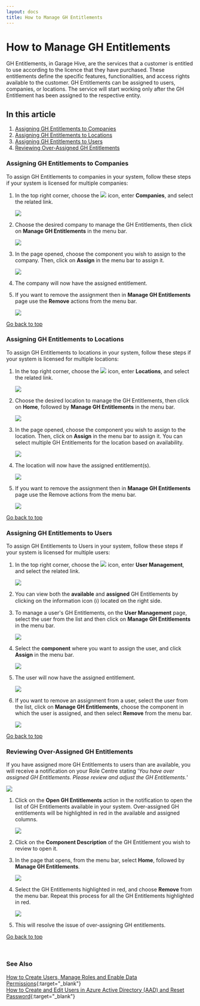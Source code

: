 ```yaml
---
layout: docs
title: How to Manage GH Entitlements
---
```


<a name="top"></a>

# How to Manage GH Entitlements
GH Entitlements, in Garage Hive, are the services that a customer is entitled to use according to the licence that they have purchased. These entitlements define the specific features, functionalities, and access rights available to the customer. GH Entitlements can be assigned to users, companies, or locations. The service will start working only after the GH Entitlement has been assigned to the respective entity.

## In this article
1. [Assigning GH Entitlements to Companies](#assigning-gh-entitlements-to-companies)
2. [Assigning GH Entitlements to Locations](#assigning-gh-entitlements-to-locations)
3. [Assigning GH Entitlements to Users](#assigning-gh-entitlements-to-users)
4. [Reviewing Over-Assigned GH Entitlements](#reviewing-over-assigned-gh-entitlements)

### Assigning GH Entitlements to Companies
To assign GH Entitlements to companies in your system, follow these steps if your system is licensed for multiple companies:
1. In the top right corner, choose the ![](media/search_icon.png) icon, enter **Companies**, and select the related link.

   ![](media/garagehive-gh-entitlement-company1.png)

2. Choose the desired company to manage the GH Entitlements, then click on **Manage GH Entitlements** in the menu bar.

   ![](media/garagehive-gh-entitlement-company2.png)

3. In the page opened, choose the component you wish to assign to the company. Then, click on **Assign** in the menu bar to assign it. 

   ![](media/garagehive-gh-entitlement-company3.png)

4. The company will now have the assigned entitlement.
5. If you want to remove the assignment then in **Manage GH Entitlements** page use the **Remove** actions from the menu bar.

   ![](media/garagehive-gh-entitlement-company4.png)


[Go back to top](#top)

### Assigning GH Entitlements to Locations
To assign GH Entitlements to locations in your system, follow these steps if your system is licensed for multiple locations:
1. In the top right corner, choose the ![](media/search_icon.png) icon, enter **Locations**, and select the related link.

   ![](media/garagehive-gh-entitlement-location1.png)

2. Choose the desired location to manage the GH Entitlements, then click on **Home**, followed by **Manage GH Entitlements** in the menu bar.

   ![](media/garagehive-gh-entitlement-location2.png)

3. In the page opened, choose the component you wish to assign to the location. Then, click on **Assign** in the menu bar to assign it. You can select multiple GH Entitlements for the location based on availability.

   ![](media/garagehive-gh-entitlement-location3.png)

4. The location will now have the assigned entitlement(s).

   ![](media/garagehive-gh-entitlement-location4.png)

5. If you want to remove the assignment then in **Manage GH Entitlements** page use the Remove actions from the menu bar.
 
   ![](media/garagehive-gh-entitlement-location5.png)


[Go back to top](#top)

### Assigning GH Entitlements to Users
To assign GH Entitlements to Users in your system, follow these steps if your system is licensed for multiple users:
1. In the top right corner, choose the ![](media/search_icon.png) icon, enter **User Management**, and select the related link.

   ![](media/garagehive-gh-entitlement-users1.png)

2. You can view both the **available** and **assigned** GH Entitlements by clicking on the information icon (ℹ️) located on the right side.
3. To manage a user's GH Entitlements, on the **User Management** page, select the user from the list and then click on **Manage GH Entitlements** in the menu bar.

   ![](media/garagehive-gh-entitlement-users2.png)

4. Select the **component** where you want to assign the user, and click **Assign** in the menu bar.

   ![](media/garagehive-gh-entitlement-users3.png)

5. The user will now have the assigned entitlement.

   ![](media/garagehive-gh-entitlement-users4.png)

6. If you want to remove an assignment from a user, select the user from the list, click on **Manage GH Entitlements**, choose the component in which the user is assigned, and then select **Remove** from the menu bar.

   ![](media/garagehive-gh-entitlement-users5.png)


[Go back to top](#top)

### Reviewing Over-Assigned GH Entitlements
If you have assigned more GH Entitlements to users than are available, you will receive a notification on your Role Centre stating '*You have over assigned GH Entitlements. Please review and adjust the GH Entitlements.*'

   ![](media/garagehive-gh-entitlement-users6.png)

1. Click on the **Open GH Entitlements** action in the notification to open the list of GH Entitlements available in your system. Over-assigned GH entitlements will be highlighted in red in the available and assigned columns.

   ![](media/garagehive-gh-entitlement-users7.png)

2. Click on the **Component Description** of the GH Entitlement you wish to review to open it.
3. In the page that opens, from the menu bar, select **Home**, followed by **Manage GH Entitlements**.

   ![](media/garagehive-gh-entitlement-users9.png)

4. Select the GH Entitlements highlighted in red, and choose **Remove** from the menu bar. Repeat this process for all the GH Entitlements highlighted in red.

   ![](media/garagehive-gh-entitlement-users10.png)

5. This will resolve the issue of over-assigning GH entitlements.


[Go back to top](#top)

<br>

### See Also

[How to Create Users, Manage Roles and Enable Data Permissions](garagehive-user-management.html){:target="_blank"} \
[How to Create and Edit Users in Azure Active Directory (AAD) and Reset Password](garagehive-azure-active-directory-user.html){:target="_blank"}